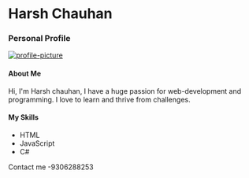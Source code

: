 <div class="container">
    <h1>Harsh Chauhan</h>
    <h3>Personal Profile</h3>
     <a href="https://imgbb.com/"><img src="https://ibb.co/6wP7SHX" alt="profile-picture" border="0" /></a>
   <h4>About Me</h4>
   <p>Hi, I'm Harsh chauhan, I have a huge passion for web-development and programming. I love to learn and thrive from challenges.</p>
   <h4>My Skills</h4>
   <div class="listFlex">
      <div>
         <ul>
            <li>HTML</li>
            <li>JavaScript</li>
            <li>C#</li>
         </ul>
      </div>
   </div>
</div>
  Contact me -9306288253
